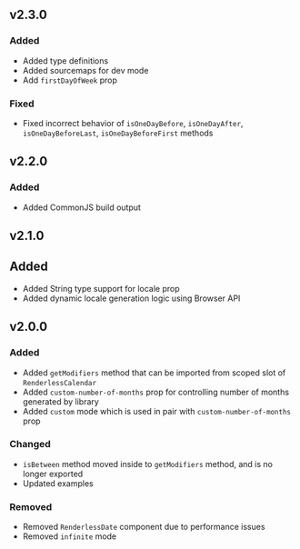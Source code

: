 ## v2.3.0

### Added

- Added type definitions
- Added sourcemaps for dev mode
- Add `firstDayOfWeek` prop

### Fixed

- Fixed incorrect behavior of `isOneDayBefore`, `isOneDayAfter`, `isOneDayBeforeLast`, `isOneDayBeforeFirst` methods

## v2.2.0

### Added

- Added CommonJS build output

## v2.1.0

## Added

- Added String type support for locale prop
- Added dynamic locale generation logic using Browser API

## v2.0.0

### Added

- Added `getModifiers` method that can be imported from scoped slot of `RenderlessCalendar`
- Added `custom-number-of-months` prop for controlling number of months generated by library
- Added `custom` mode which is used in pair with `custom-number-of-months` prop

### Changed

- `isBetween` method moved inside to `getModifiers` method, and is no longer exported
- Updated examples

### Removed

- Removed `RenderlessDate` component due to performance issues
- Removed `infinite` mode
